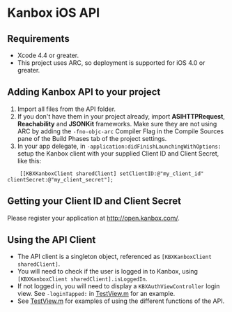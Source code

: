 Kanbox iOS API
==============

Requirements
-------
* Xcode 4.4 or greater.
* This project uses ARC, so deployment is supported for iOS 4.0 or greater.

Adding Kanbox API to your project
---------
1. Import all files from the API folder.
2. If you don't have them in your project already, import **ASIHTTPRequest**, **Reachability** and **JSONKit** frameworks. Make sure they are not using ARC by adding the `-fno-objc-arc` Compiler Flag in the Compile Sources pane of the Build Phases tab of the project settings.
3. In your app delegate, in `-application:didFinishLaunchingWithOptions:` setup the Kanbox client with your supplied Client ID and Client Secret, like this:

```objc
	[[KBXKanboxClient sharedClient] setClientID:@"my_client_id" clientSecret:@"my_client_secret"];
```

Getting your Client ID and Client Secret
-----------
Please register your application at http://open.kanbox.com/.

Using the API Client
----------
* The API client is a singleton object, referenced as `[KBXKanboxClient sharedClient]`.
* You will need to check if the user is logged in to Kanbox, using `[KBXKanboxClient sharedClient].isLoggedIn`.
* If not logged in, you will need to display a `KBXAuthViewController` login view. See `-loginTapped:` in [TestView.m](https://github.com/Kanbox/Kanbox-iOS-API/blob/master/KanboxAPI/TestView.m) for an example.
* See [TestView.m](https://github.com/Kanbox/Kanbox-iOS-API/blob/master/KanboxAPI/TestView.m) for examples of using the different functions of the API.
